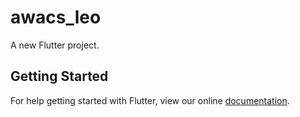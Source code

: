 # awacs_leo

A new Flutter project.

## Getting Started

For help getting started with Flutter, view our online
[documentation](https://flutter.io/).
